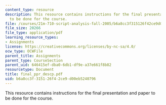 ```yaml
---
content_type: resource
description: This resource contains instructions for the final presentation and paper
  to be done for the course.
file: /courses/21m-710-script-analysis-fall-2005/b6a8cc3f315126f42ce9d00eb5240796_final_ppr_descp.pdf
file_size: 20266
file_type: application/pdf
learning_resource_types:
- Assignments
license: https://creativecommons.org/licenses/by-nc-sa/4.0/
ocw_type: OCWFile
parent_title: Assignments
parent_type: CourseSection
parent_uid: 646415ef-dba0-6db1-df9e-a37e661f8b82
resourcetype: Document
title: final_ppr_descp.pdf
uid: b6a8cc3f-3151-26f4-2ce9-d00eb5240796
---
```

This resource contains instructions for the final presentation and paper to be done for the course.